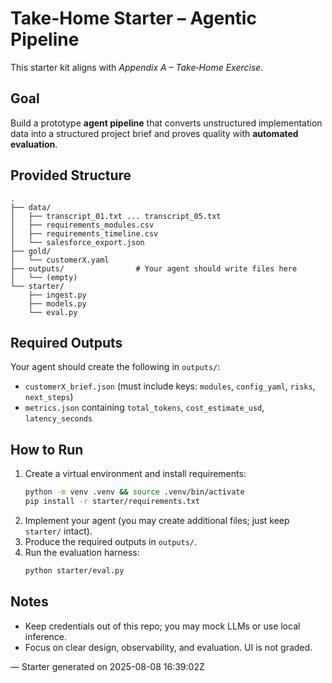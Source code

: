 # Take-Home Starter – Agentic Pipeline

This starter kit aligns with *Appendix A – Take‑Home Exercise*.

## Goal
Build a prototype **agent pipeline** that converts unstructured implementation data into a structured project brief and proves quality with **automated evaluation**.

## Provided Structure
```
.
├── data/
│   ├── transcript_01.txt ... transcript_05.txt
│   ├── requirements_modules.csv
│   ├── requirements_timeline.csv
│   └── salesforce_export.json
├── gold/
│   └── customerX.yaml
├── outputs/                # Your agent should write files here
│   └── (empty)
└── starter/
    ├── ingest.py
    ├── models.py
    └── eval.py
```

## Required Outputs
Your agent should create the following in `outputs/`:
- `customerX_brief.json` (must include keys: `modules`, `config_yaml`, `risks`, `next_steps`)
- `metrics.json` containing `total_tokens`, `cost_estimate_usd`, `latency_seconds`

## How to Run
1. Create a virtual environment and install requirements:
   ```bash
   python -m venv .venv && source .venv/bin/activate
   pip install -r starter/requirements.txt
   ```
2. Implement your agent (you may create additional files; just keep `starter/` intact).
3. Produce the required outputs in `outputs/`.
4. Run the evaluation harness:
   ```bash
   python starter/eval.py
   ```

## Notes
- Keep credentials out of this repo; you may mock LLMs or use local inference.
- Focus on clear design, observability, and evaluation. UI is not graded.

— Starter generated on 2025-08-08 16:39:02Z
